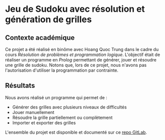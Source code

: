 # Jeu de Sudoku avec résolution et génération de grilles

## Contexte académique

Ce projet a été réalisé en binôme avec Hoang Quoc Trung dans le cadre du cours *Résolution de problèmes et programmation logique*. L'objectif
était de réaliser un programme en *Prolog* permettant de générer, jouer et résoudre une grille de sudoku. Notons que, lors de ce projet, nous n'avons pas
l'autorisation d'utiliser la programmation par contrainte.

## Résultats

Nous avons réalisé un programme qui permet de :
* Générer des grilles avec plusieurs niveaux de difficultés
* Jouer manuellement
* Résoudre la grille partiellement ou complètement
* Importer et exporter des grilles

L'ensemble du projet est disponible et documenté sur ce [repo GitLab](https://gitlab.utc.fr/hoangquo/ia02-sudoku). 
